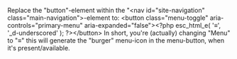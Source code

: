 Replace the "button"-element within the "&lt;nav id="site-navigation" class="main-navigation"&gt;-element to:
&lt;button class="menu-toggle" aria-controls="primary-menu" aria-expanded="false"&gt;&lt;?php esc_html_e( '&equiv;', '_d-underscored' ); ?&gt;&lt;/button&gt; 
In short, you're (actually) changing "Menu" to "&equiv;" this will generate the "burger" menu-icon in the menu-button, when it's present/available.
